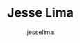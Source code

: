 ---
# Display name
title: Jesse Lima

# Username (this should match the folder name)
author: "jesselima"
authors:
- jesselima

# Is this the primary user of the site?
superuser: false

# Role/position
role: "MSc Computer Science"

# Organizations/Affiliations
organizations:
- name: Institute of Mathematics and Statistics
  url: "https://www.ime.usp.br/"
- name: Sao Paulo University
  url: "https://www.usp.br/"


# Short bio (displayed in user profile at end of posts)
bio: I'm interested in Machine Learning and AIOps as engines for innovation! I am currently a fellow in the Summer of Reproducibility 2023.

# Social/Academic Networking
# For available icons, see: https://sourcethemes.com/academic/docs/widgets/#icons
#   For an email link, use "fas" icon pack, "envelope" icon, and a link in the
#   form "mailto:your-email@example.com" or "#contact" for contact widget.
social:
- icon: envelope
  icon_pack: fas
  link: mailto:jesseamerico@gmail.com
- icon: twitter
  icon_pack: fab
  link: https://twitter.com/jesseaglima
- icon: linkedin
  icon_pack: fab
  link: https://www.linkedin.com/in/jesseaglima/



# Organizational groups that you belong to (for People widget)
#   Set this to `[]` or comment out if you are not using People widget.  
user_groups:
- 2023 Contributors

---